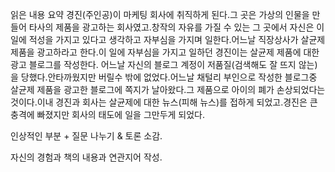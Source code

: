 읽은 내용 요약
경진(주인공)이 마케팅 회사에 취직하게 된다.그 곳은 가상의 인물을 만들어 타사의 제품을 광고하는 회사였고.창작의 자유를 가질 수 있는  그 곳에서 자신은 이 일에 적성을 가지고 있다고 생각하고 자부심을 가지며 일한다.어느날 직장상사가 살균제 제품을 광고하라고 한다.이 일에 자부심을 가지고 일하던 경진이는 살균제 제품에 대한 광고 블로그를 작성한다. 어느날 자신의 블로그 계정이 저품질(검색해도 잘 뜨지 않는)을 당했다.안타까웠지만 버릴수 밖에 없었다.어느날 채털리 부인으로 작성한 블로그중 살균제 제품을 광고한 블로그에 쪽지가 날아왔다.그 제품으로 아이의 폐가 손상되었다는 것이다.이내 경진과 회사는 살균제에 대한 뉴스(피해 뉴스)를 접하게 되었고.경진은 큰 충격에 빠졌지만 회사의 태도에 일을 그만두게 되었다.



인상적인 부분 + 질문 나누기 & 토론 소감.



자신의 경험과 책의 내용과 연관지어 작성.


